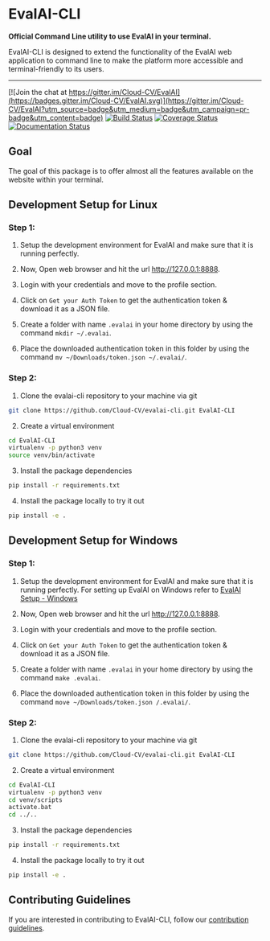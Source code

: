 # EvalAI-CLI

<b>Official Command Line utility to use EvalAI in your terminal.</b>

 EvalAI-CLI is designed to extend the functionality of the EvalAI web application to command line to make the platform more accessible and terminal-friendly to its users.

------------------------------------------------------------------------------------------

[![Join the chat at https://gitter.im/Cloud-CV/EvalAI](https://badges.gitter.im/Cloud-CV/EvalAI.svg)](https://gitter.im/Cloud-CV/EvalAI?utm_source=badge&utm_medium=badge&utm_campaign=pr-badge&utm_content=badge)
[![Build Status](https://travis-ci.org/Cloud-CV/evalai-cli.svg?branch=master)](https://travis-ci.org/Cloud-CV/evalai-cli)
[![Coverage Status](https://coveralls.io/repos/github/Cloud-CV/evalai-cli/badge.svg?branch=master)](https://coveralls.io/github/Cloud-CV/evalai-cli?branch=master)
[![Documentation Status](https://readthedocs.org/projects/markdown-guide/badge/?version=latest)](https://evalai-cli.cloudcv.org)


## Goal

The goal of this package is to offer almost all the features available on the website within your terminal.

## Development Setup for Linux

### Step 1:

1. Setup the development environment for EvalAI and make sure that it is running perfectly.

2. Now, Open web browser and hit the url http://127.0.0.1:8888.

3. Login with your credentials and move to the profile section.

4. Click on `Get your Auth Token` to get the authentication token & download it as a JSON file.

5. Create a folder with name `.evalai` in your home directory by using the command `mkdir ~/.evalai`.

6. Place the downloaded authentication token in this folder by using the command `mv ~/Downloads/token.json ~/.evalai/`.

### Step 2:

1. Clone the evalai-cli repository to your machine via git

```bash
git clone https://github.com/Cloud-CV/evalai-cli.git EvalAI-CLI
```

2. Create a virtual environment

```bash
cd EvalAI-CLI
virtualenv -p python3 venv
source venv/bin/activate
```

3. Install the package dependencies

```bash
pip install -r requirements.txt
```

4. Install the package locally to try it out

```bash
pip install -e .
```

## Development Setup for Windows

### Step 1:

1. Setup the development environment for EvalAI and make sure that it is running perfectly. For setting up EvalAI on Windows refer to [EvalAI Setup - Windows](https://evalai.readthedocs.io/en/latest/setup.html#windows-installation-instructions)

2. Now, Open web browser and hit the url http://127.0.0.1:8888.

3. Login with your credentials and move to the profile section.

4. Click on `Get your Auth Token` to get the authentication token & download it as a JSON file.

5. Create a folder with name ``.evalai`` in your home directory by using the command `make .evalai`.

6. Place the downloaded authentication token in this folder by using the command `move ~/Downloads/token.json /.evalai/`.

### Step 2:

1. Clone the evalai-cli repository to your machine via git

```bash
git clone https://github.com/Cloud-CV/evalai-cli.git EvalAI-CLI
```

2. Create a virtual environment

```bash
cd EvalAI-CLI
virtualenv -p python3 venv
cd venv/scripts
activate.bat   
cd ../.. 
```

3. Install the package dependencies

```bash
pip install -r requirements.txt
```

4. Install the package locally to try it out

```bash
pip install -e .
```


## Contributing Guidelines

If you are interested in contributing to EvalAI-CLI, follow our [contribution guidelines](https://github.com/Cloud-CV/evalai-cli/blob/master/.github/CONTRIBUTING.md).
